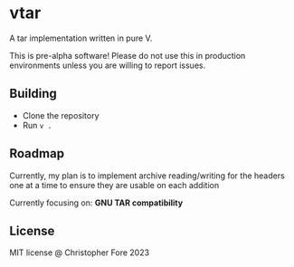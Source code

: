 # vtar

A tar implementation written in pure V.

This is pre-alpha software! Please do not use this in production environments
unless you are willing to report issues.

## Building

- Clone the repository
- Run `v .`

## Roadmap

Currently, my plan is to implement archive reading/writing for the headers
one at a time to ensure they are usable on each addition

Currently focusing on: **GNU TAR compatibility**

## License

MIT license @ Christopher Fore 2023